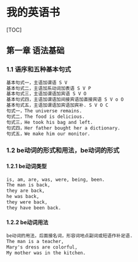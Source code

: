 # 我的英语书

[TOC]

## 第一章 语法基础

### 1.1 语序和五种基本句式

```txt
基本句式一，主语加谓语 S V
基本句式二，主语加系动词加表语 S V P
基本句式三，主语加谓语加宾语 S V O
基本句式四，主语加谓语加间接宾语加直接宾语 S V o O
基本句式五，主语加谓语加宾语加宾补. S V O C
句式一，The universe remains.
句式二，The food is delicious.
句式三，He took his bag and left.
句式四，Her father bought her a dictionary.
句式五，We make him our monitor.
```

### 1.2 be动词的形式和用法，be动词的形式

#### 1.2.1 be动词类型

```txt
is, am, are, was, were, being, been.
The man is back,
they are back,
he was back,
they were back,
they have been back.
```

#### 1.2.2 be动词用法

```txt
be动词的用法，后面接名词，形容词地点副词或短语作补足语.
The man is a teacher,
Mary's dress are colorful,
My mother was in the kitchen.
```
